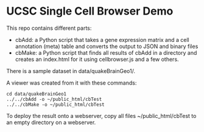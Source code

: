 UCSC Single Cell Browser Demo
=============================

This repo contains different parts:
* cbAdd: a Python script that takes a gene expression matrix and a cell annotation (meta) table
  and converts the output to JSON and binary files
* cbMake: a Python script that finds all results of cbAdd in a directory and creates an index.html
  for it using cellbrowser.js and a few others.

There is a sample dataset in data/quakeBrainGeo1/.

A viewer was created from it with these commands:

    cd data/quakeBrainGeo1
    ../../cbAdd -o ~/public_html/cbTest
    ../../cbMake -o ~/public_html/cbTest

To deploy the result onto a webserver, copy all files ~/public_html/cbTest to
an empty directory on a webserver.

